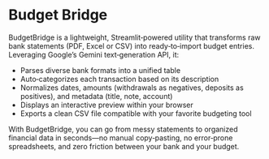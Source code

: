 # Budget Bridge

BudgetBridge is a lightweight, Streamlit‑powered utility that transforms raw bank statements (PDF, Excel or CSV) into ready‑to‑import budget entries. Leveraging Google’s Gemini text‑generation API, it:
- Parses diverse bank formats into a unified table
- Auto‑categorizes each transaction based on its description
- Normalizes dates, amounts (withdrawals as negatives, deposits as positives), and metadata (title, note, account)
- Displays an interactive preview within your browser
- Exports a clean CSV file compatible with your favorite budgeting tool

With BudgetBridge, you can go from messy statements to organized financial data in seconds—no manual copy‑pasting, no error‑prone spreadsheets, and zero friction between your bank and your budget.
